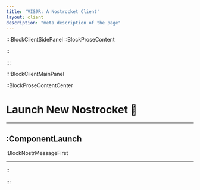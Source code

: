 ```yaml
---
title: 'VISØR: A Nostrocket Client'
layout: client
description: "meta description of the page"
---
```


:::BlockClientSidePanel
::BlockProseContent





::

:::

:::BlockClientMainPanel

::BlockProseContentCenter

# Launch New Nostrocket 🚀


---

:ComponentLaunch
---


:BlockNostrMessageFirst

---

::

:::
